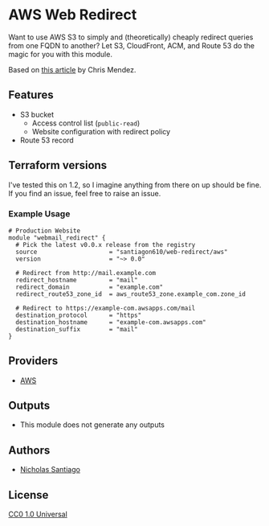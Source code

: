 # AWS Web Redirect

Want to use AWS S3 to simply and (theoretically) cheaply redirect queries from one FQDN to another? Let S3, CloudFront, ACM, and Route 53 do the magic for you with this module.

Based on [this article](https://www.chrisjmendez.com/2018/11/15/creating-a-subdomain-forward-to-amazon-workmail/) by Chris Mendez.

## Features

- S3 bucket
  - Access control list (`public-read`)
  - Website configuration with redirect policy
- Route 53 record

## Terraform versions

I've tested this on 1.2, so I imagine anything from there on up should be fine. If you find an issue, feel free to raise an issue.

### Example Usage

```hcl
# Production Website
module "webmail_redirect" {
  # Pick the latest v0.0.x release from the registry
  source                    = "santiagon610/web-redirect/aws"
  version                   = "~> 0.0"

  # Redirect from http://mail.example.com
  redirect_hostname         = "mail"
  redirect_domain           = "example.com"
  redirect_route53_zone_id  = aws_route53_zone.example_com.zone_id

  # Redirect to https://example-com.awsapps.com/mail
  destination_protocol      = "https"
  destination_hostname      = "example-com.awsapps.com"
  destination_suffix        = "mail"
}
```

## Providers

- [AWS](https://registry.terraform.io/providers/hashicorp/aws/latest/docs)

## Outputs

- This module does not generate any outputs

## Authors

- [Nicholas Santiago](https://github.com/santiagon610)

## License

[CC0 1.0 Universal](LICENSE)
